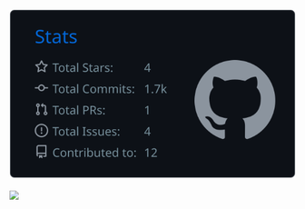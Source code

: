![](https://raw.githubusercontent.com/shunsuke6/profile/master/profile-summary-card-output/github_dark/3-stats.svg)
-


![](https://raw.githubusercontent.com/shunsuke6/prifile/master/profile-summary-card-output/github_dark/2-most-commit-language.svg)

<!---
- 👋 Hi, I’m @shunsuke6
- 👀 I’m interested in Go,Python,AWS
- 🌱 I’m currently learning C#.Net,JavaScript(jQuery,Node.js,TypeScript,React),Python
- 💞️ I’m looking to collaborate on ...
- 📫 How to reach me ...comming soon


shunsuke6/shunsuke6 is a ✨ special ✨ repository because its `README.md` (this file) appears on your GitHub profile.
You can click the Preview link to take a look at your changes.
--->

